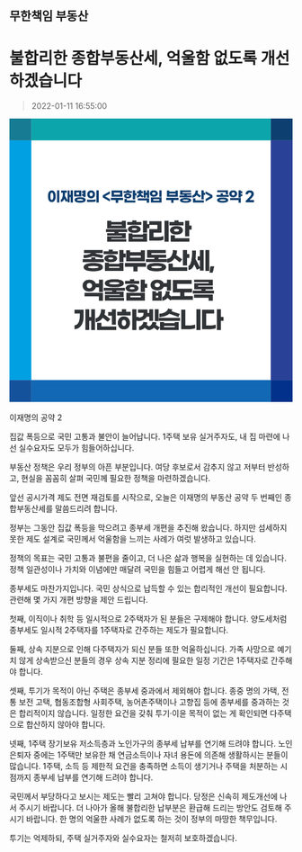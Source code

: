 ## 무한책임 부동산
# 불합리한 종합부동산세, 억울함 없도록 개선하겠습니다
> 2022-01-11 16:55:00

![불합리한 종합부동산세, 억울함 없도록 개선하겠습니다](./220111231275.png)

이재명의 공약 2



집값 폭등으로 국민 고통과 불안이 늘어납니다. 1주택 보유 실거주자도, 내 집 마련에 나선 실수요자도 모두가 힘들어하십니다.



부동산 정책은 우리 정부의 아픈 부분입니다. 여당 후보로서 감추지 않고 저부터 반성하고, 현실을 꼼꼼히 살펴 국민께 필요한 정책을 마련하겠습니다.



앞선 공시가격 제도 전면 재검토를 시작으로, 오늘은 이재명의 부동산 공약 두 번째인 종합부동산세를 말씀드리려 합니다.



정부는 그동안 집값 폭등을 막으려고 종부세 개편을 추진해 왔습니다. 하지만 섬세하지 못한 제도 설계로 국민께서 억울함을 느끼는 사례가 여럿 발생하고 있습니다.



정책의 목표는 국민 고통과 불편을 줄이고, 더 나은 삶과 행복을 실현하는 데 있습니다. 정책 일관성이나 가치와 이념에만 매달려 국민을 힘들고 어렵게 해선 안 됩니다.



종부세도 마찬가지입니다. 국민 상식으로 납득할 수 있는 합리적인 개선이 필요합니다. 관련해 몇 가지 개편 방향을 제안 드립니다.



첫째, 이직이나 취학 등 일시적으로 2주택자가 된 분들은 구제해야 합니다. 양도세처럼 종부세도 일시적 2주택자를 1주택자로 간주하는 제도가 필요합니다.



둘째, 상속 지분으로 인해 다주택자가 되신 분들 또한 억울하십니다. 가족 사망으로 예기치 않게 상속받으신 분들의 경우 상속 지분 정리에 필요한 일정 기간은 1주택자로 간주해야 합니다.



셋째, 투기가 목적이 아닌 주택은 종부세 중과에서 제외해야 합니다. 종중 명의 가택, 전통 보전 고택, 협동조합형 사회주택, 농어촌주택이나 고향집 등에 종부세를 중과하는 것은 합리적이지 않습니다. 일정한 요건을 갖춰 투기·이윤 목적이 없는 게 확인되면 다주택으로 합산하지 않아야 합니다.



넷째, 1주택 장기보유 저소득층과 노인가구의 종부세 납부를 연기해 드려야 합니다. 노인 은퇴자 중에는 1주택만 보유한 채 연금소득이나 자녀 용돈에 의존해 생활하시는 분들이 많습니다. 1주택, 소득 등 제한적 요건을 충족하면 소득이 생기거나 주택을 처분하는 시점까지 종부세 납부를 연기해 드려야 합니다.



국민께서 부당하다고 보시는 제도는 빨리 고쳐야 합니다. 당정은 신속히 제도개선에 나서 주시기 바랍니다. 더 나아가 올해 불합리한 납부분은 환급해 드리는 방안도 검토해 주시기 바랍니다. 한 명의 억울한 사례가 없도록 하는 것이 정부의 마땅한 책무입니다.



투기는 억제하되, 주택 실거주자와 실수요자는 철저히 보호하겠습니다.